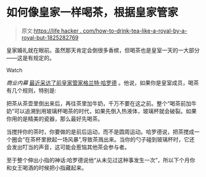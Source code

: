 # 如何像皇家一样喝茶，根据皇家管家

> 原文:[https://life hacker . com/how-to-drink-tea-like-a-royal-by-a-royal-but-1825282769](https://lifehacker.com/how-to-drink-tea-like-a-royal-according-to-a-royal-but-1825282769)

皇家婚礼就在眼前。虽然那天肯定会倒很多香槟，但喝茶也是皇室一天的一大部分——这是有规定的。

Watch

*商业内幕* [最近采访了前皇家管家格兰特·哈罗德](http://www.businessinsider.com/the-correct-way-to-stir-your-tea-according-to-a-royal-butler-2018-4) 。他说，如果你是皇室成员，喝茶有几个规则，特别是:

把茶从茶壶里倒出来后，再往茶里加牛奶，千万不要在这之前。整个“喝茶前加牛奶”可以追溯到用玻璃杯喝茶的时代，如果先倒入热液体，玻璃杯就会破裂。如果你用的是精美的瓷器，那么最好先喝茶。

当搅拌你的茶时，你要做的是前后运动，而不是圆周运动。哈罗德说，把茶搅成一个圈会“在茶杯里掀起一场风暴”,导致茶溅出来。当你的勺子碰到玻璃杯时，它还会发出叮当的声音，这可能会惹恼其他茶会参与者。

至于整个伸出小指的神话:哈罗德说他“从未见过这种事发生一次”，所以下个月你和女王喝酒的时候把小指藏起来。